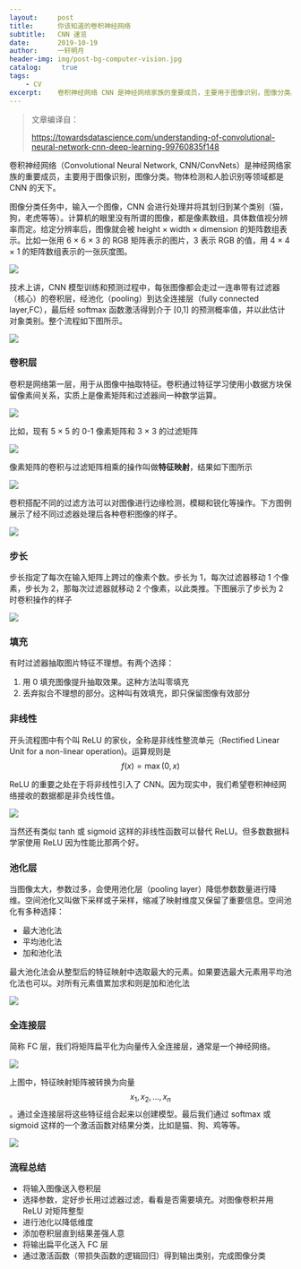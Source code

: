 ```yaml
---
layout:		post
title:  	你该知道的卷积神经网络
subtitle:   CNN 速览
date:       2019-10-19
author:     一轩明月
header-img: img/post-bg-computer-vision.jpg
catalog: 	 true
tags:
    - CV
excerpt:    卷积神经网络 CNN 是神经网络家族的重要成员，主要用于图像识别，图像分类。物体检测和人脸识别等领域都是 CNN 的天下。本文从输入端到输出端顺序了介绍 CNN 基本概念与期间的优化举措，同时为了规避数学公式，使用了大量图示形象化 CNN 背后思想
---
```


> 文章编译自：
>
> https://towardsdatascience.com/understanding-of-convolutional-neural-network-cnn-deep-learning-99760835f148

卷积神经网络（Convolutional Neural Network, CNN/ConvNets）是神经网络家族的重要成员，主要用于图像识别，图像分类。物体检测和人脸识别等领域都是 CNN 的天下。

图像分类任务中，输入一个图像，CNN 会进行处理并将其划归到某个类别（猫，狗，老虎等等）。计算机的眼里没有所谓的图像，都是像素数组，具体数值视分辨率而定。给定分辨率后，图像就会被 height × width × dimension 的矩阵数组表示。比如一张用 6 × 6 × 3 的 RGB 矩阵表示的图片，3 表示 RGB 的值，用 4 × 4 × 1 的矩阵数组表示的一张灰度图。

![](https://raw.githubusercontent.com/LibertyDream/diy_img_host/master/img/2019-10-19_rgb_matrix.png)

技术上讲，CNN 模型训练和预测过程中，每张图像都会走过一连串带有过滤器（核心）的卷积层，经池化（pooling）到达全连接层（fully connected layer,FC），最后经 softmax 函数激活得到介于 [0,1] 的预测概率值，并以此估计对象类别。整个流程如下图所示。

![](https://raw.githubusercontent.com/LibertyDream/diy_img_host/master/img/2019-10-19_cnn_flow.png)

### 卷积层

卷积是网络第一层，用于从图像中抽取特征。卷积通过特征学习使用小数据方块保留像素间关系，实质上是像素矩阵和过滤器间一种数学运算。

![](https://raw.githubusercontent.com/LibertyDream/diy_img_host/master/img/2019-10-19_img_filter_multi.png)

比如，现有 5 × 5 的 0-1 像素矩阵和 3 × 3 的过滤矩阵

![](https://raw.githubusercontent.com/LibertyDream/diy_img_host/master/img/2019-10-19_5_mut_3.png)

像素矩阵的卷积与过滤矩阵相乘的操作叫做**特征映射**，结果如下图所示

![](https://raw.githubusercontent.com/LibertyDream/diy_img_host/master/img/2019-10-19_5_3_output.gif)

卷积搭配不同的过滤方法可以对图像进行边缘检测，模糊和锐化等操作。下方图例展示了经不同过滤器处理后各种卷积图像的样子。

![](https://raw.githubusercontent.com/LibertyDream/diy_img_host/master/img/2019-10-19_common_filter.png)

### 步长

步长指定了每次在输入矩阵上跨过的像素个数。步长为 1，每次过滤器移动 1 个像素，步长为 2，那每次过滤器就移动 2 个像素，以此类推。下图展示了步长为 2 时卷积操作的样子

![](https://raw.githubusercontent.com/LibertyDream/diy_img_host/master/img/2019-10-19_stride.png)

### 填充

有时过滤器抽取图片特征不理想。有两个选择：

1. 用 0 填充图像提升抽取效果。这种方法叫零填充
2. 丢弃拟合不理想的部分。这种叫有效填充，即只保留图像有效部分

### 非线性

开头流程图中有个叫 ReLU 的家伙，全称是非线性整流单元（Rectified Linear Unit for a non-linear operation)。运算规则是 $$f(x)=\max(0,x)$$

ReLU 的重要之处在于将非线性引入了 CNN。因为现实中，我们希望卷积神经网络接收的数据都是非负线性值。

![](https://raw.githubusercontent.com/LibertyDream/diy_img_host/master/img/2019-10-19_ReLU.png)

当然还有类似 tanh 或 sigmoid 这样的非线性函数可以替代 ReLU。但多数数据科学家使用 ReLU 因为性能比那两个好。

### 池化层

当图像太大，参数过多，会使用池化层（pooling layer）降低参数数量进行降维。空间池化又叫做下采样或子采样，缩减了映射维度又保留了重要信息。空间池化有多种选择：

- 最大池化法
- 平均池化法
- 加和池化法

最大池化法会从整型后的特征映射中选取最大的元素。如果要选最大元素用平均池化法也可以。对所有元素值累加求和则是加和池化法

![](https://raw.githubusercontent.com/LibertyDream/diy_img_host/master/img/2019-10-19_5_max_pooling.png)

### 全连接层

简称 FC 层，我们将矩阵扁平化为向量传入全连接层，通常是一个神经网络。

![](https://raw.githubusercontent.com/LibertyDream/diy_img_host/master/img/2019-10-19_5_fc_layer.png)

上图中，特征映射矩阵被转换为向量 $$x_1,x_2,\ldots,x_n$$。通过全连接层将这些特征组合起来以创建模型。最后我们通过 softmax 或 sigmoid 这样的一个激活函数对结果分类，比如是猫、狗、鸡等等。

![](https://raw.githubusercontent.com/LibertyDream/diy_img_host/master/img/2019-10-19_5_complete_arch_cnn.png)

### 流程总结

- 将输入图像送入卷积层
- 选择参数，定好步长用过滤器过滤，看看是否需要填充。对图像卷积并用 ReLU 对矩阵整型
- 进行池化以降低维度
- 添加卷积层直到结果差强人意
- 将输出扁平化送入 FC 层
- 通过激活函数（带损失函数的逻辑回归）得到输出类别，完成图像分类